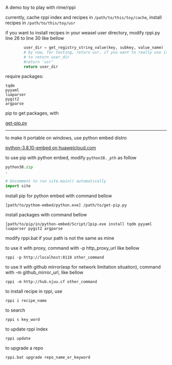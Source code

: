 A demo toy to play with rime/rppi

currently, cache rppi index and recipes in `/path/to/this/toy/cache`, install recipes in `/path/to/this/toy/usr`

if you want to install recipes in your weasel user directory, modify rppi.py line 26 to line 30 like bellow

```python
        user_dir = get_registry_string_value(key, subkey, value_name)
        # by now, for testing, return usr, if you want to really use it, change
        # to return user_dir
        #return 'usr'
        return user_dir

```

require packages:

```
tqdm
pyyaml
luaparser
pygit2
argparse
```

pip to get packages, with

[get-pip.py](!https://bootstrap.pypa.io/get-pip.py)

------------------------------------------------------

to make it portable on windows, use python embed distro

[python-3.8.10-embed on huaweicloud.com](!https://mirrors.huaweicloud.com/python/3.8.10/python-3.8.10-embed-win32.zip)

to use pip with python embed, modify `python38._pth` as follow

```python
python38.zip
.

# Uncomment to run site.main() automatically
import site

```
install pip for python embed with command bellow

```
[path/to/pythom-embed/python.exe] /path/to/get-pip.py
```

install packages with command bellow

```
[path/to/pip/in/python-embed/Script/]pip.exe install tqdm pyyaml luaparser pygit2 argparse 
```

modify rppi.bat if your path is not the same as mine

to use it with proxy, command with -p http_proxy_url like bellow

```
rppi -p http://localhost:8118 other_command
```

to use it with github mirror(esp for network limitation situation), command with -m github_mirror_url, like bellow

```
rppi -m http://hub.njuu.cf other_command
```

to install recipe in rppi, use 
```
rppi i recipe_name
```

to search 

```
rppi s key_word
```

to update rppi index

```
rppi update
```

to upgrade a repo
```
rppi.bat upgrade repo_name_or_keyword
```
